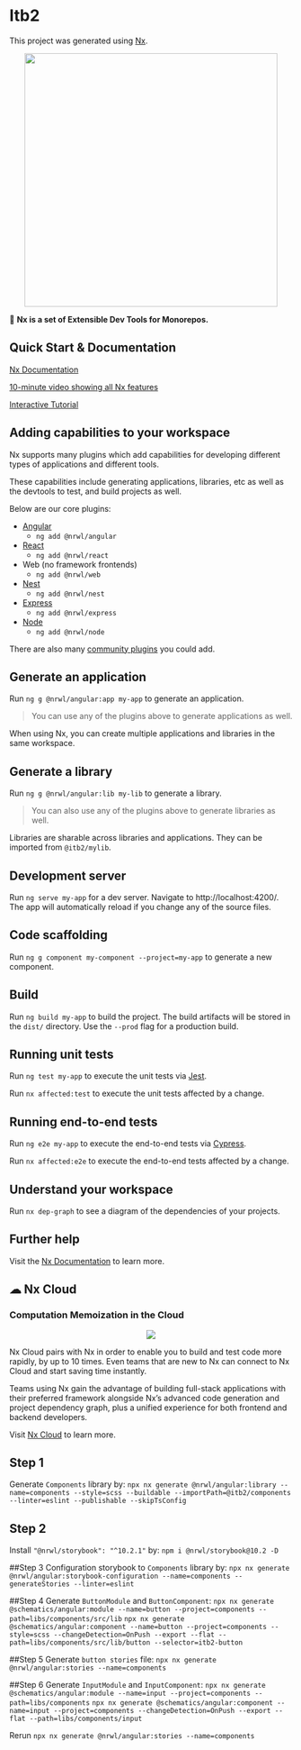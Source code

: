# Itb2

This project was generated using [Nx](https://nx.dev).

<p align="center"><img src="https://raw.githubusercontent.com/nrwl/nx/master/images/nx-logo.png" width="450"></p>

🔎 **Nx is a set of Extensible Dev Tools for Monorepos.**

## Quick Start & Documentation

[Nx Documentation](https://nx.dev/angular)

[10-minute video showing all Nx features](https://nx.dev/angular/getting-started/what-is-nx)

[Interactive Tutorial](https://nx.dev/angular/tutorial/01-create-application)

## Adding capabilities to your workspace

Nx supports many plugins which add capabilities for developing different types of applications and different tools.

These capabilities include generating applications, libraries, etc as well as the devtools to test, and build projects as well.

Below are our core plugins:

- [Angular](https://angular.io)
  - `ng add @nrwl/angular`
- [React](https://reactjs.org)
  - `ng add @nrwl/react`
- Web (no framework frontends)
  - `ng add @nrwl/web`
- [Nest](https://nestjs.com)
  - `ng add @nrwl/nest`
- [Express](https://expressjs.com)
  - `ng add @nrwl/express`
- [Node](https://nodejs.org)
  - `ng add @nrwl/node`

There are also many [community plugins](https://nx.dev/nx-community) you could add.

## Generate an application

Run `ng g @nrwl/angular:app my-app` to generate an application.

> You can use any of the plugins above to generate applications as well.

When using Nx, you can create multiple applications and libraries in the same workspace.

## Generate a library

Run `ng g @nrwl/angular:lib my-lib` to generate a library.

> You can also use any of the plugins above to generate libraries as well.

Libraries are sharable across libraries and applications. They can be imported from `@itb2/mylib`.

## Development server

Run `ng serve my-app` for a dev server. Navigate to http://localhost:4200/. The app will automatically reload if you change any of the source files.

## Code scaffolding

Run `ng g component my-component --project=my-app` to generate a new component.

## Build

Run `ng build my-app` to build the project. The build artifacts will be stored in the `dist/` directory. Use the `--prod` flag for a production build.

## Running unit tests

Run `ng test my-app` to execute the unit tests via [Jest](https://jestjs.io).

Run `nx affected:test` to execute the unit tests affected by a change.

## Running end-to-end tests

Run `ng e2e my-app` to execute the end-to-end tests via [Cypress](https://www.cypress.io).

Run `nx affected:e2e` to execute the end-to-end tests affected by a change.

## Understand your workspace

Run `nx dep-graph` to see a diagram of the dependencies of your projects.

## Further help

Visit the [Nx Documentation](https://nx.dev/angular) to learn more.

## ☁ Nx Cloud

### Computation Memoization in the Cloud

<p align="center"><img src="https://raw.githubusercontent.com/nrwl/nx/master/images/nx-cloud-card.png"></p>

Nx Cloud pairs with Nx in order to enable you to build and test code more rapidly, by up to 10 times. Even teams that are new to Nx can connect to Nx Cloud and start saving time instantly.

Teams using Nx gain the advantage of building full-stack applications with their preferred framework alongside Nx’s advanced code generation and project dependency graph, plus a unified experience for both frontend and backend developers.

Visit [Nx Cloud](https://nx.app/) to learn more.

## Step 1
Generate `Components` library by: `npx nx generate @nrwl/angular:library --name=components --style=scss --buildable --importPath=@itb2/components --linter=eslint --publishable --skipTsConfig`

## Step 2
Install `"@nrwl/storybook": "^10.2.1"` by: `npm i @nrwl/storybook@10.2 -D`

##Step 3
Configuration storybook to `Components` library by: `npx nx generate @nrwl/angular:storybook-configuration --name=components --generateStories --linter=eslint`

##Step 4
Generate `ButtonModule` and `ButtonComponent`:
`npx nx generate @schematics/angular:module --name=button --project=components --path=libs/components/src/lib`
`npx nx generate @schematics/angular:component --name=button --project=components --style=scss --changeDetection=OnPush --export --flat --path=libs/components/src/lib/button --selector=itb2-button`

##Step 5
Generate `button stories` file: `npx nx generate @nrwl/angular:stories --name=components`

##Step 6
Generate `InputModule` and `InputComponent`:
`npx nx generate @schematics/angular:module --name=input --project=components --path=libs/components`
`npx nx generate @schematics/angular:component --name=input --project=components --changeDetection=OnPush --export --flat --path=libs/components/input`

Rerun `npx nx generate @nrwl/angular:stories --name=components`
